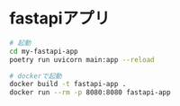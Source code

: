 # fastapiアプリ

``` sh
# 起動
cd my-fastapi-app
poetry run uvicorn main:app --reload
```

``` sh
# dockerで起動
docker build -t fastapi-app .
docker run --rm -p 8080:8080 fastapi-app
```
